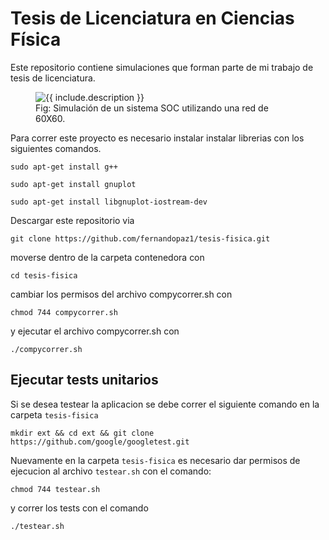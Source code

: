 # Tesis de Licenciatura en Ciencias Física

Este repositorio contiene simulaciones que forman parte de mi trabajo de tesis de licenciatura.

<figure class="image">
  <img src="https://user-images.githubusercontent.com/26823588/131282034-7a24f05a-b8c4-494f-8c8d-97ecefd94f5d.png" alt="{{ include.description }}">
  <figcaption>Fig: Simulación de un sistema SOC utilizando una red de 60X60.</figcaption>
</figure>

Para correr este proyecto es necesario instalar instalar librerias con los siguientes comandos.

`sudo apt-get install g++`

`sudo apt-get install gnuplot`

`sudo apt-get install libgnuplot-iostream-dev`

Descargar este repositorio via

`git clone https://github.com/fernandopaz1/tesis-fisica.git`

moverse dentro de la carpeta contenedora con

`cd tesis-fisica`

cambiar los permisos del archivo compycorrer.sh con

`chmod 744 compycorrer.sh`

y ejecutar el archivo compycorrer.sh con

`./compycorrer.sh`

## Ejecutar tests unitarios

Si se desea testear la aplicacion se debe correr el siguiente comando en la carpeta `tesis-fisica`

`mkdir ext && cd ext && git clone https://github.com/google/googletest.git`

Nuevamente en la carpeta `tesis-fisica` es necesario dar permisos de ejecucion al archivo `testear.sh` con el comando:

`chmod 744 testear.sh`

y correr los tests con el comando

`./testear.sh`
